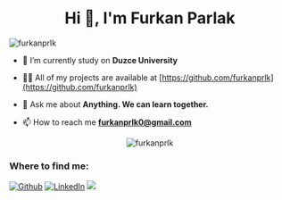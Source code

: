 <h1 align="center">Hi 👋, I'm Furkan Parlak</h1>

<p align="left"> <img src="https://komarev.com/ghpvc/?username=furkanprlk" alt="furkanprlk" /> </p>

- 🔭 I’m currently study on **Duzce University**

- 👨‍💻 All of my projects are available at [https://github.com/furkanprlk](https://github.com/furkanprlk)

- 💬 Ask me about **Anything. We can learn together.**

- 📫 How to reach me **furkanprlk0@gmail.com**

<p align="center"> <img src="https://github-readme-stats.vercel.app/api?username=furkanprlku&show_icons=true" alt="furkanprlk" /> </p>

<h3>Where to find me:</h3>
<p><a href="https://github.com/furkanprlk" target="_blank"><img alt="Github" src="https://img.shields.io/badge/GitHub-%2312100E.svg?&style=for-the-badge&logo=Github&logoColor=white" /></a> <a href="https://www.linkedin.com/in/furkanprlk/" target="_blank"><img alt="LinkedIn" src="https://img.shields.io/badge/linkedin-%230077B5.svg?&style=for-the-badge&logo=linkedin&logoColor=white" /></a> <a href="https://www.instagram.com/furkanprlkk/" target="_blank"><img src="https://img.shields.io/badge/instagram-%23E4405F.svg?&style=for-the-badge&logo=instagram&logoColor=white"></a>
</p>


<!--
**Furkanprlk/Furkanprlk** is a ✨ _special_ ✨ repository because its `README.md` (this file) appears on your GitHub profile.

Here are some ideas to get you started:

- 🔭 I’m currently working on ...
- 🌱 I’m currently learning ...
- 👯 I’m looking to collaborate on ...
- 🤔 I’m looking for help with ...
- 💬 Ask me about ...
- 📫 How to reach me: ...
- 😄 Pronouns: ...
- ⚡ Fun fact: ...
-->
